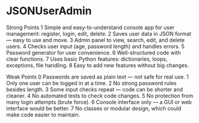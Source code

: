 # JSONUserAdmin

Strong Points 
1  Simple and easy-to-understand console app for user management: register, login, edit, delete. 
2  Saves user data in JSON format — easy to use and move. 
3  Admin panel to view, search, edit, and delete users. 
4  Checks user input (age, password length) and handles errors. 
5  Password generator for user convenience. 
6  Well-structured code with clear functions. 
7  Uses basic Python features: dictionaries, loops, exceptions, file handling. 
8  Easy to add new features without big changes.

Weak Points
0 Passwords are saved as plain text — not safe for real use.
1 Only one user can be logged in at a time.
2 No strong password rules besides length.
3 Some input checks repeat — code can be shorter and cleaner.
4 No automated tests to check code changes.
5 No protection from many login attempts (brute force).
6 Console interface only — a GUI or web interface would be better.
7 No classes or modular design, which could make code easier to maintain.
